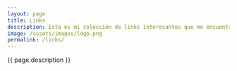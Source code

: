 ```yaml
---
layout: page
title: Links
description: Esta es mi colección de links interesantes que me encuentro navegando en Internet. Piensa en ellos como si fueran retweets. La mayoría de los links son en inglés.
image: /assets/images/logo.png
permalink: /links/
---
```


<p class="text-center">{{ page.description }}</p>

<ul id="links"></ul>
